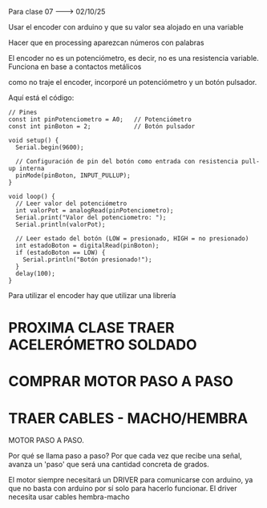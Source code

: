 Para clase 07 ---> 02/10/25

Usar el encoder con arduino y que su valor sea alojado en una variable

Hacer que en processing aparezcan números con palabras

El encoder no es un potenciómetro, es decir, no es una resistencia variable. Funciona en base a contactos metálicos 

como no traje el encoder, incorporé un potenciómetro y un botón pulsador.

Aquí está el código:

```processing
// Pines
const int pinPotenciometro = A0;   // Potenciómetro
const int pinBoton = 2;            // Botón pulsador

void setup() {
  Serial.begin(9600);

  // Configuración de pin del botón como entrada con resistencia pull-up interna
  pinMode(pinBoton, INPUT_PULLUP);
}

void loop() {
  // Leer valor del potenciómetro
  int valorPot = analogRead(pinPotenciometro);
  Serial.print("Valor del potenciometro: ");
  Serial.println(valorPot);

  // Leer estado del botón (LOW = presionado, HIGH = no presionado)
  int estadoBoton = digitalRead(pinBoton);
  if (estadoBoton == LOW) {
    Serial.println("Botón presionado!");
  }
  delay(100);
}
```
Para utilizar el encoder hay que utilizar una librería

# PROXIMA CLASE TRAER ACELERÓMETRO SOLDADO
# COMPRAR MOTOR PASO A PASO
# TRAER CABLES - MACHO/HEMBRA

MOTOR PASO A PASO.

Por qué se llama paso a paso? Por que cada vez que recibe una señal, avanza un 'paso' que será una cantidad concreta de grados.

El motor siempre necesitará un DRIVER para comunicarse con arduino, ya que no basta con arduino por sí solo para hacerlo funcionar.
El driver necesita usar cables hembra-macho
